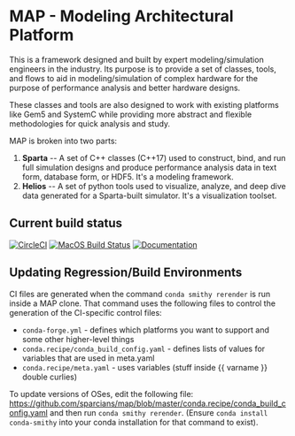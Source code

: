 
# MAP - Modeling Architectural Platform

This is a framework designed and built by expert modeling/simulation
engineers in the industry.  Its purpose is to provide a set of
classes, tools, and flows to aid in modeling/simulation of complex
hardware for the purpose of performance analysis and better hardware
designs.

These classes and tools are also designed to work with existing
platforms like Gem5 and SystemC while providing more abstract and
flexible methodologies for quick analysis and study.

MAP is broken into two parts:
1. **Sparta** -- A set of C++ classes (C++17) used to construct, bind, and run full simulation designs and produce performance analysis data in text form, database form, or HDF5. It's a modeling framework.
1. **Helios** -- A set of python tools used to visualize, analyze, and deep dive data generated for a Sparta-built simulator.  It's a visualization toolset.

## Current build status

[![CircleCI](https://circleci.com/gh/sparcians/map.svg?style=svg)](https://circleci.com/gh/sparcians/map)
[![MacOS Build Status](https://dev.azure.com/sparcians/map/_apis/build/status/sparcians.map?branchName=master&label=MacOS)](https://dev.azure.com/sparcians/map/_build/latest?definitionId=1&branchName=master)
[![Documentation](https://github.com/sparcians/map/workflows/Documentation/badge.svg)](https://sparcians.github.io/map/)

## Updating Regression/Build Environments

CI files are generated when the command `conda smithy rerender` is run
inside a MAP clone.  That command uses the following files to control
the generation of the CI-specific control files:

- `conda-forge.yml` - defines which platforms you want to support and some other higher-level things
- `conda.recipe/conda_build_config.yaml` - defines lists of values for variables that are used in meta.yaml
- `conda.recipe/meta.yaml` - uses variables (stuff inside {{ varname }} double curlies)

To update versions of OSes, edit the following file:
https://github.com/sparcians/map/blob/master/conda.recipe/conda_build_config.yaml
and then run `conda smithy rerender`.  (Ensure `conda install
conda-smithy` into your conda installation for that command to exist).